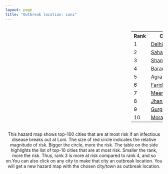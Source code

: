 ```yaml
---
layout: page
title: "Outbreak location: Loni"
---
```

<div style="width: 100%; overflow: auto;">
<div style="width: 75%; float: left;">
<div id="mapid">
<script src="https://buda-magenta.github.io/hazard_map/load_map.js"></script>

<script>
var marker_outbreak = L.marker([28.733400, 77.298600],{"autoPan": true}).addTo(map); marker_outbreak.bindTooltip("Loni").openTooltip();

var circle_1 = L.circle([28.651718, 77.221939], {"pane": "markerPane", "color": "red", "fill": true, "fillOpacity": 0.2, "fillRule": "evenodd", "lineCap": "round", "lineJoin": "round", "opacity": 1.0, "radius": 97636, "stroke": true, "weight": 3}).addTo(map);
circle_1.bindTooltip("Delhi<br>rank: 1<br>hazard index: 0.097637")
circle_1.bindPopup('<a href="https://buda-magenta.github.io/hazard_map/Delhi">Delhi</a>')

var circle_2 = L.circle([29.988077, 77.508130], {"pane": "markerPane", "color": "red", "fill": true, "fillOpacity": 0.2, "fillRule": "evenodd", "lineCap": "round", "lineJoin": "round", "opacity": 1.0, "radius": 55141, "stroke": true, "weight": 3}).addTo(map);
circle_2.bindTooltip("Saharanpur<br>rank: 2<br>hazard index: 0.055141")
circle_2.bindPopup('<a href="https://buda-magenta.github.io/hazard_map/Saharanpur">Saharanpur</a>')

var circle_3 = L.circle([29.500882, 77.348383], {"pane": "markerPane", "color": "red", "fill": true, "fillOpacity": 0.2, "fillRule": "evenodd", "lineCap": "round", "lineJoin": "round", "opacity": 1.0, "radius": 51428, "stroke": true, "weight": 3}).addTo(map);
circle_3.bindTooltip("Shamli<br>rank: 3<br>hazard index: 0.051429")
circle_3.bindPopup('<a href="https://buda-magenta.github.io/hazard_map/Shamli">Shamli</a>')

var circle_4 = L.circle([29.154148, 77.305954], {"pane": "markerPane", "color": "red", "fill": true, "fillOpacity": 0.2, "fillRule": "evenodd", "lineCap": "round", "lineJoin": "round", "opacity": 1.0, "radius": 49254, "stroke": true, "weight": 3}).addTo(map);
circle_4.bindTooltip("Baraut<br>rank: 4<br>hazard index: 0.049255")
circle_4.bindPopup('<a href="https://buda-magenta.github.io/hazard_map/Baraut">Baraut</a>')

var circle_5 = L.circle([27.175255, 78.009816], {"pane": "markerPane", "color": "red", "fill": true, "fillOpacity": 0.2, "fillRule": "evenodd", "lineCap": "round", "lineJoin": "round", "opacity": 1.0, "radius": 11069, "stroke": true, "weight": 3}).addTo(map);
circle_5.bindTooltip("Agra<br>rank: 5<br>hazard index: 0.011070")
circle_5.bindPopup('<a href="https://buda-magenta.github.io/hazard_map/Agra">Agra</a>')

var circle_6 = L.circle([28.402979, 77.310384], {"pane": "markerPane", "color": "red", "fill": true, "fillOpacity": 0.2, "fillRule": "evenodd", "lineCap": "round", "lineJoin": "round", "opacity": 1.0, "radius": 9875, "stroke": true, "weight": 3}).addTo(map);
circle_6.bindTooltip("Faridabad<br>rank: 6<br>hazard index: 0.009875")
circle_6.bindPopup('<a href="https://buda-magenta.github.io/hazard_map/Faridabad">Faridabad</a>')

var circle_7 = L.circle([29.000653, 77.768229], {"pane": "markerPane", "color": "red", "fill": true, "fillOpacity": 0.2, "fillRule": "evenodd", "lineCap": "round", "lineJoin": "round", "opacity": 1.0, "radius": 9203, "stroke": true, "weight": 3}).addTo(map);
circle_7.bindTooltip("Meerut<br>rank: 7<br>hazard index: 0.009203")
circle_7.bindPopup('<a href="https://buda-magenta.github.io/hazard_map/Meerut">Meerut</a>')

var circle_8 = L.circle([25.531031, 78.652689], {"pane": "markerPane", "color": "red", "fill": true, "fillOpacity": 0.2, "fillRule": "evenodd", "lineCap": "round", "lineJoin": "round", "opacity": 1.0, "radius": 7563, "stroke": true, "weight": 3}).addTo(map);
circle_8.bindTooltip("Jhansi<br>rank: 8<br>hazard index: 0.007563")
circle_8.bindPopup('<a href="https://buda-magenta.github.io/hazard_map/Jhansi">Jhansi</a>')

var circle_9 = L.circle([28.428262, 77.002700], {"pane": "markerPane", "color": "red", "fill": true, "fillOpacity": 0.2, "fillRule": "evenodd", "lineCap": "round", "lineJoin": "round", "opacity": 1.0, "radius": 6266, "stroke": true, "weight": 3}).addTo(map);
circle_9.bindTooltip("Gurgaon<br>rank: 9<br>hazard index: 0.006266")
circle_9.bindPopup('<a href="https://buda-magenta.github.io/hazard_map/Gurgaon">Gurgaon</a>')

var circle_10 = L.circle([28.863842, 78.805778], {"pane": "markerPane", "color": "red", "fill": true, "fillOpacity": 0.2, "fillRule": "evenodd", "lineCap": "round", "lineJoin": "round", "opacity": 1.0, "radius": 6255, "stroke": true, "weight": 3}).addTo(map);
circle_10.bindTooltip("Moradabad<br>rank: 10<br>hazard index: 0.006256")
circle_10.bindPopup('<a href="https://buda-magenta.github.io/hazard_map/Moradabad">Moradabad</a>')

var circle_11 = L.circle([27.876990, 78.137290], {"pane": "markerPane", "color": "red", "fill": true, "fillOpacity": 0.2, "fillRule": "evenodd", "lineCap": "round", "lineJoin": "round", "opacity": 1.0, "radius": 6134, "stroke": true, "weight": 3}).addTo(map);
circle_11.bindTooltip("Aligarh<br>rank: 11<br>hazard index: 0.006135")
circle_11.bindPopup('<a href="https://buda-magenta.github.io/hazard_map/Aligarh">Aligarh</a>')

var circle_12 = L.circle([28.570784, 77.327107], {"pane": "markerPane", "color": "red", "fill": true, "fillOpacity": 0.2, "fillRule": "evenodd", "lineCap": "round", "lineJoin": "round", "opacity": 1.0, "radius": 4516, "stroke": true, "weight": 3}).addTo(map);
circle_12.bindTooltip("Noida<br>rank: 12<br>hazard index: 0.004516")
circle_12.bindPopup('<a href="https://buda-magenta.github.io/hazard_map/Noida">Noida</a>')

var circle_13 = L.circle([30.325565, 78.043681], {"pane": "markerPane", "color": "red", "fill": true, "fillOpacity": 0.2, "fillRule": "evenodd", "lineCap": "round", "lineJoin": "round", "opacity": 1.0, "radius": 4066, "stroke": true, "weight": 3}).addTo(map);
circle_13.bindTooltip("Dehradun<br>rank: 13<br>hazard index: 0.004067")
circle_13.bindPopup('<a href="https://buda-magenta.github.io/hazard_map/Dehradun">Dehradun</a>')

var circle_14 = L.circle([29.938447, 78.145298], {"pane": "markerPane", "color": "red", "fill": true, "fillOpacity": 0.2, "fillRule": "evenodd", "lineCap": "round", "lineJoin": "round", "opacity": 1.0, "radius": 3816, "stroke": true, "weight": 3}).addTo(map);
circle_14.bindTooltip("Haridwar<br>rank: 14<br>hazard index: 0.003817")
circle_14.bindPopup('<a href="https://buda-magenta.github.io/hazard_map/Haridwar">Haridwar</a>')

var circle_15 = L.circle([28.901090, 76.580194], {"pane": "markerPane", "color": "red", "fill": true, "fillOpacity": 0.2, "fillRule": "evenodd", "lineCap": "round", "lineJoin": "round", "opacity": 1.0, "radius": 2953, "stroke": true, "weight": 3}).addTo(map);
circle_15.bindTooltip("Rohtak<br>rank: 15<br>hazard index: 0.002954")
circle_15.bindPopup('<a href="https://buda-magenta.github.io/hazard_map/Rohtak">Rohtak</a>')

var circle_16 = L.circle([30.209087, 76.339872], {"pane": "markerPane", "color": "red", "fill": true, "fillOpacity": 0.2, "fillRule": "evenodd", "lineCap": "round", "lineJoin": "round", "opacity": 1.0, "radius": 2793, "stroke": true, "weight": 3}).addTo(map);
circle_16.bindTooltip("Patiala<br>rank: 16<br>hazard index: 0.002793")
circle_16.bindPopup('<a href="https://buda-magenta.github.io/hazard_map/Patiala">Patiala</a>')

var circle_17 = L.circle([29.448006, 77.740685], {"pane": "markerPane", "color": "red", "fill": true, "fillOpacity": 0.2, "fillRule": "evenodd", "lineCap": "round", "lineJoin": "round", "opacity": 1.0, "radius": 2626, "stroke": true, "weight": 3}).addTo(map);
circle_17.bindTooltip("Muzaffarnagar<br>rank: 17<br>hazard index: 0.002626")
circle_17.bindPopup('<a href="https://buda-magenta.github.io/hazard_map/Muzaffarnagar">Muzaffarnagar</a>')

var circle_18 = L.circle([28.794068, 79.185930], {"pane": "markerPane", "color": "red", "fill": true, "fillOpacity": 0.2, "fillRule": "evenodd", "lineCap": "round", "lineJoin": "round", "opacity": 1.0, "radius": 2592, "stroke": true, "weight": 3}).addTo(map);
circle_18.bindTooltip("Rampur<br>rank: 18<br>hazard index: 0.002593")
circle_18.bindPopup('<a href="https://buda-magenta.github.io/hazard_map/Rampur">Rampur</a>')

var circle_19 = L.circle([27.633333, 77.583333], {"pane": "markerPane", "color": "red", "fill": true, "fillOpacity": 0.2, "fillRule": "evenodd", "lineCap": "round", "lineJoin": "round", "opacity": 1.0, "radius": 2247, "stroke": true, "weight": 3}).addTo(map);
circle_19.bindTooltip("Mathura<br>rank: 19<br>hazard index: 0.002247")
circle_19.bindPopup('<a href="https://buda-magenta.github.io/hazard_map/Mathura">Mathura</a>')

var circle_20 = L.circle([29.391275, 76.977168], {"pane": "markerPane", "color": "red", "fill": true, "fillOpacity": 0.2, "fillRule": "evenodd", "lineCap": "round", "lineJoin": "round", "opacity": 1.0, "radius": 2076, "stroke": true, "weight": 3}).addTo(map);
circle_20.bindTooltip("Panipat<br>rank: 20<br>hazard index: 0.002076")
circle_20.bindPopup('<a href="https://buda-magenta.github.io/hazard_map/Panipat">Panipat</a>')

var circle_21 = L.circle([27.639077, 76.614452], {"pane": "markerPane", "color": "red", "fill": true, "fillOpacity": 0.2, "fillRule": "evenodd", "lineCap": "round", "lineJoin": "round", "opacity": 1.0, "radius": 2054, "stroke": true, "weight": 3}).addTo(map);
circle_21.bindTooltip("Alwar<br>rank: 21<br>hazard index: 0.002055")
circle_21.bindPopup('<a href="https://buda-magenta.github.io/hazard_map/Alwar">Alwar</a>')

var circle_22 = L.circle([29.869350, 77.890212], {"pane": "markerPane", "color": "red", "fill": true, "fillOpacity": 0.2, "fillRule": "evenodd", "lineCap": "round", "lineJoin": "round", "opacity": 1.0, "radius": 1994, "stroke": true, "weight": 3}).addTo(map);
circle_22.bindTooltip("Roorkee<br>rank: 22<br>hazard index: 0.001994")
circle_22.bindPopup('<a href="https://buda-magenta.github.io/hazard_map/Roorkee">Roorkee</a>')

var circle_23 = L.circle([29.003314, 77.016732], {"pane": "markerPane", "color": "red", "fill": true, "fillOpacity": 0.2, "fillRule": "evenodd", "lineCap": "round", "lineJoin": "round", "opacity": 1.0, "radius": 1955, "stroke": true, "weight": 3}).addTo(map);
circle_23.bindTooltip("Sonipat<br>rank: 23<br>hazard index: 0.001955")
circle_23.bindPopup('<a href="https://buda-magenta.github.io/hazard_map/Sonipat">Sonipat</a>')

var circle_24 = L.circle([26.460914, 80.321759], {"pane": "markerPane", "color": "red", "fill": true, "fillOpacity": 0.2, "fillRule": "evenodd", "lineCap": "round", "lineJoin": "round", "opacity": 1.0, "radius": 1860, "stroke": true, "weight": 3}).addTo(map);
circle_24.bindTooltip("Kanpur<br>rank: 24<br>hazard index: 0.001860")
circle_24.bindPopup('<a href="https://buda-magenta.github.io/hazard_map/Kanpur">Kanpur</a>')

var circle_25 = L.circle([29.680327, 76.989625], {"pane": "markerPane", "color": "red", "fill": true, "fillOpacity": 0.2, "fillRule": "evenodd", "lineCap": "round", "lineJoin": "round", "opacity": 1.0, "radius": 1832, "stroke": true, "weight": 3}).addTo(map);
circle_25.bindTooltip("Karnal<br>rank: 25<br>hazard index: 0.001832")
circle_25.bindPopup('<a href="https://buda-magenta.github.io/hazard_map/Karnal">Karnal</a>')

var circle_26 = L.circle([29.168807, 75.746110], {"pane": "markerPane", "color": "red", "fill": true, "fillOpacity": 0.2, "fillRule": "evenodd", "lineCap": "round", "lineJoin": "round", "opacity": 1.0, "radius": 1726, "stroke": true, "weight": 3}).addTo(map);
circle_26.bindTooltip("Hisar<br>rank: 26<br>hazard index: 0.001727")
circle_26.bindPopup('<a href="https://buda-magenta.github.io/hazard_map/Hisar">Hisar</a>')

var circle_27 = L.circle([27.265212, 77.369126], {"pane": "markerPane", "color": "red", "fill": true, "fillOpacity": 0.2, "fillRule": "evenodd", "lineCap": "round", "lineJoin": "round", "opacity": 1.0, "radius": 1723, "stroke": true, "weight": 3}).addTo(map);
circle_27.bindTooltip("Bharatpur<br>rank: 27<br>hazard index: 0.001724")
circle_27.bindPopup('<a href="https://buda-magenta.github.io/hazard_map/Bharatpur">Bharatpur</a>')

var circle_28 = L.circle([28.740613, 77.835426], {"pane": "markerPane", "color": "red", "fill": true, "fillOpacity": 0.2, "fillRule": "evenodd", "lineCap": "round", "lineJoin": "round", "opacity": 1.0, "radius": 1702, "stroke": true, "weight": 3}).addTo(map);
circle_28.bindTooltip("Hapur<br>rank: 28<br>hazard index: 0.001703")
circle_28.bindPopup('<a href="https://buda-magenta.github.io/hazard_map/Hapur">Hapur</a>')

var circle_29 = L.circle([19.075990, 72.877393], {"pane": "markerPane", "color": "red", "fill": true, "fillOpacity": 0.2, "fillRule": "evenodd", "lineCap": "round", "lineJoin": "round", "opacity": 1.0, "radius": 1676, "stroke": true, "weight": 3}).addTo(map);
circle_29.bindTooltip("Mumbai<br>rank: 29<br>hazard index: 0.001676")
circle_29.bindPopup('<a href="https://buda-magenta.github.io/hazard_map/Mumbai">Mumbai</a>')

var circle_30 = L.circle([30.129326, 77.245483], {"pane": "markerPane", "color": "red", "fill": true, "fillOpacity": 0.2, "fillRule": "evenodd", "lineCap": "round", "lineJoin": "round", "opacity": 1.0, "radius": 1607, "stroke": true, "weight": 3}).addTo(map);
circle_30.bindTooltip("Jagadhri<br>rank: 30<br>hazard index: 0.001608")
circle_30.bindPopup('<a href="https://buda-magenta.github.io/hazard_map/Jagadhri">Jagadhri</a>')

var circle_31 = L.circle([28.388861, 77.974798], {"pane": "markerPane", "color": "red", "fill": true, "fillOpacity": 0.2, "fillRule": "evenodd", "lineCap": "round", "lineJoin": "round", "opacity": 1.0, "radius": 1452, "stroke": true, "weight": 3}).addTo(map);
circle_31.bindTooltip("Bulandshahr<br>rank: 31<br>hazard index: 0.001452")
circle_31.bindPopup('<a href="https://buda-magenta.github.io/hazard_map/Bulandshahr">Bulandshahr</a>')

var circle_32 = L.circle([28.793170, 76.139128], {"pane": "markerPane", "color": "red", "fill": true, "fillOpacity": 0.2, "fillRule": "evenodd", "lineCap": "round", "lineJoin": "round", "opacity": 1.0, "radius": 1439, "stroke": true, "weight": 3}).addTo(map);
circle_32.bindTooltip("Bhiwani<br>rank: 32<br>hazard index: 0.001440")
circle_32.bindPopup('<a href="https://buda-magenta.github.io/hazard_map/Bhiwani">Bhiwani</a>')

var circle_33 = L.circle([25.438130, 81.833800], {"pane": "markerPane", "color": "red", "fill": true, "fillOpacity": 0.2, "fillRule": "evenodd", "lineCap": "round", "lineJoin": "round", "opacity": 1.0, "radius": 1416, "stroke": true, "weight": 3}).addTo(map);
circle_33.bindTooltip("Allahabad<br>rank: 33<br>hazard index: 0.001417")
circle_33.bindPopup('<a href="https://buda-magenta.github.io/hazard_map/Allahabad">Allahabad</a>')

var circle_34 = L.circle([28.618753, 78.550874], {"pane": "markerPane", "color": "red", "fill": true, "fillOpacity": 0.2, "fillRule": "evenodd", "lineCap": "round", "lineJoin": "round", "opacity": 1.0, "radius": 1409, "stroke": true, "weight": 3}).addTo(map);
circle_34.bindTooltip("Sambhal<br>rank: 34<br>hazard index: 0.001409")
circle_34.bindPopup('<a href="https://buda-magenta.github.io/hazard_map/Sambhal">Sambhal</a>')

var circle_35 = L.circle([28.660965, 76.834676], {"pane": "markerPane", "color": "red", "fill": true, "fillOpacity": 0.2, "fillRule": "evenodd", "lineCap": "round", "lineJoin": "round", "opacity": 1.0, "radius": 1303, "stroke": true, "weight": 3}).addTo(map);
circle_35.bindTooltip("Bahadurgarh<br>rank: 35<br>hazard index: 0.001303")
circle_35.bindPopup('<a href="https://buda-magenta.github.io/hazard_map/Bahadurgarh">Bahadurgarh</a>')

var circle_36 = L.circle([26.838100, 80.934600], {"pane": "markerPane", "color": "red", "fill": true, "fillOpacity": 0.2, "fillRule": "evenodd", "lineCap": "round", "lineJoin": "round", "opacity": 1.0, "radius": 1277, "stroke": true, "weight": 3}).addTo(map);
circle_36.bindTooltip("Lucknow<br>rank: 36<br>hazard index: 0.001278")
circle_36.bindPopup('<a href="https://buda-magenta.github.io/hazard_map/Lucknow">Lucknow</a>')

var circle_37 = L.circle([28.923397, 78.488317], {"pane": "markerPane", "color": "red", "fill": true, "fillOpacity": 0.2, "fillRule": "evenodd", "lineCap": "round", "lineJoin": "round", "opacity": 1.0, "radius": 1256, "stroke": true, "weight": 3}).addTo(map);
circle_37.bindTooltip("Amroha<br>rank: 37<br>hazard index: 0.001257")
circle_37.bindPopup('<a href="https://buda-magenta.github.io/hazard_map/Amroha">Amroha</a>')

var circle_38 = L.circle([28.753900, 77.399900], {"pane": "markerPane", "color": "red", "fill": true, "fillOpacity": 0.2, "fillRule": "evenodd", "lineCap": "round", "lineJoin": "round", "opacity": 1.0, "radius": 1242, "stroke": true, "weight": 3}).addTo(map);
circle_38.bindTooltip("Khora<br>rank: 38<br>hazard index: 0.001243")
circle_38.bindPopup('<a href="https://buda-magenta.github.io/hazard_map/Khora">Khora</a>')

var circle_39 = L.circle([30.909016, 75.851601], {"pane": "markerPane", "color": "red", "fill": true, "fillOpacity": 0.2, "fillRule": "evenodd", "lineCap": "round", "lineJoin": "round", "opacity": 1.0, "radius": 1153, "stroke": true, "weight": 3}).addTo(map);
circle_39.bindTooltip("Ludhiana<br>rank: 39<br>hazard index: 0.001154")
circle_39.bindPopup('<a href="https://buda-magenta.github.io/hazard_map/Ludhiana">Ludhiana</a>')

var circle_40 = L.circle([28.068312, 79.046073], {"pane": "markerPane", "color": "red", "fill": true, "fillOpacity": 0.2, "fillRule": "evenodd", "lineCap": "round", "lineJoin": "round", "opacity": 1.0, "radius": 1129, "stroke": true, "weight": 3}).addTo(map);
circle_40.bindTooltip("Budaun<br>rank: 40<br>hazard index: 0.001130")
circle_40.bindPopup('<a href="https://buda-magenta.github.io/hazard_map/Budaun">Budaun</a>')

var circle_41 = L.circle([29.301826, 76.338471], {"pane": "markerPane", "color": "red", "fill": true, "fillOpacity": 0.2, "fillRule": "evenodd", "lineCap": "round", "lineJoin": "round", "opacity": 1.0, "radius": 1102, "stroke": true, "weight": 3}).addTo(map);
circle_41.bindTooltip("Jind<br>rank: 41<br>hazard index: 0.001103")
circle_41.bindPopup('<a href="https://buda-magenta.github.io/hazard_map/Jind">Jind</a>')

var circle_42 = L.circle([29.993040, 76.829223], {"pane": "markerPane", "color": "red", "fill": true, "fillOpacity": 0.2, "fillRule": "evenodd", "lineCap": "round", "lineJoin": "round", "opacity": 1.0, "radius": 1087, "stroke": true, "weight": 3}).addTo(map);
circle_42.bindTooltip("Thanesar<br>rank: 42<br>hazard index: 0.001088")
circle_42.bindPopup('<a href="https://buda-magenta.github.io/hazard_map/Thanesar">Thanesar</a>')

var circle_43 = L.circle([28.079690, 75.541768], {"pane": "markerPane", "color": "red", "fill": true, "fillOpacity": 0.2, "fillRule": "evenodd", "lineCap": "round", "lineJoin": "round", "opacity": 1.0, "radius": 1040, "stroke": true, "weight": 3}).addTo(map);
circle_43.bindTooltip("Jhunjhunun<br>rank: 43<br>hazard index: 0.001041")
circle_43.bindPopup('<a href="https://buda-magenta.github.io/hazard_map/Jhunjhunun">Jhunjhunun</a>')

var circle_44 = L.circle([29.822821, 76.378310], {"pane": "markerPane", "color": "red", "fill": true, "fillOpacity": 0.2, "fillRule": "evenodd", "lineCap": "round", "lineJoin": "round", "opacity": 1.0, "radius": 1022, "stroke": true, "weight": 3}).addTo(map);
circle_44.bindTooltip("Kaithal<br>rank: 44<br>hazard index: 0.001023")
circle_44.bindPopup('<a href="https://buda-magenta.github.io/hazard_map/Kaithal">Kaithal</a>')

var circle_45 = L.circle([30.211200, 77.286390], {"pane": "markerPane", "color": "red", "fill": true, "fillOpacity": 0.2, "fillRule": "evenodd", "lineCap": "round", "lineJoin": "round", "opacity": 1.0, "radius": 1009, "stroke": true, "weight": 3}).addTo(map);
circle_45.bindTooltip("Yamunanagar<br>rank: 45<br>hazard index: 0.001009")
circle_45.bindPopup('<a href="https://buda-magenta.github.io/hazard_map/Yamunanagar">Yamunanagar</a>')

var circle_46 = L.circle([28.195647, 76.616518], {"pane": "markerPane", "color": "red", "fill": true, "fillOpacity": 0.2, "fillRule": "evenodd", "lineCap": "round", "lineJoin": "round", "opacity": 1.0, "radius": 999, "stroke": true, "weight": 3}).addTo(map);
circle_46.bindTooltip("Rewari<br>rank: 46<br>hazard index: 0.000999")
circle_46.bindPopup('<a href="https://buda-magenta.github.io/hazard_map/Rewari">Rewari</a>')

var circle_47 = L.circle([29.211757, 78.961731], {"pane": "markerPane", "color": "red", "fill": true, "fillOpacity": 0.2, "fillRule": "evenodd", "lineCap": "round", "lineJoin": "round", "opacity": 1.0, "radius": 978, "stroke": true, "weight": 3}).addTo(map);
circle_47.bindTooltip("Kashipur<br>rank: 47<br>hazard index: 0.000979")
circle_47.bindPopup('<a href="https://buda-magenta.github.io/hazard_map/Kashipur">Kashipur</a>')

var circle_48 = L.circle([27.573243, 78.111739], {"pane": "markerPane", "color": "red", "fill": true, "fillOpacity": 0.2, "fillRule": "evenodd", "lineCap": "round", "lineJoin": "round", "opacity": 1.0, "radius": 951, "stroke": true, "weight": 3}).addTo(map);
circle_48.bindTooltip("Hathras<br>rank: 48<br>hazard index: 0.000951")
circle_48.bindPopup('<a href="https://buda-magenta.github.io/hazard_map/Hathras">Hathras</a>')

var circle_49 = L.circle([28.651718, 77.221939], {"pane": "markerPane", "color": "red", "fill": true, "fillOpacity": 0.2, "fillRule": "evenodd", "lineCap": "round", "lineJoin": "round", "opacity": 1.0, "radius": 945, "stroke": true, "weight": 3}).addTo(map);
circle_49.bindTooltip("Dehri<br>rank: 49<br>hazard index: 0.000946")
circle_49.bindPopup('<a href="https://buda-magenta.github.io/hazard_map/Dehri">Dehri</a>')

var circle_50 = L.circle([28.176959, 77.373112], {"pane": "markerPane", "color": "red", "fill": true, "fillOpacity": 0.2, "fillRule": "evenodd", "lineCap": "round", "lineJoin": "round", "opacity": 1.0, "radius": 927, "stroke": true, "weight": 3}).addTo(map);
circle_50.bindTooltip("Palwal<br>rank: 50<br>hazard index: 0.000928")
circle_50.bindPopup('<a href="https://buda-magenta.github.io/hazard_map/Palwal">Palwal</a>')

var circle_51 = L.circle([12.979120, 77.591300], {"pane": "markerPane", "color": "red", "fill": true, "fillOpacity": 0.2, "fillRule": "evenodd", "lineCap": "round", "lineJoin": "round", "opacity": 1.0, "radius": 882, "stroke": true, "weight": 3}).addTo(map);
circle_51.bindTooltip("Bangalore<br>rank: 51<br>hazard index: 0.000882")
circle_51.bindPopup('<a href="https://buda-magenta.github.io/hazard_map/Bangalore">Bangalore</a>')

var circle_52 = L.circle([28.826162, 77.541656], {"pane": "markerPane", "color": "red", "fill": true, "fillOpacity": 0.2, "fillRule": "evenodd", "lineCap": "round", "lineJoin": "round", "opacity": 1.0, "radius": 866, "stroke": true, "weight": 3}).addTo(map);
circle_52.bindTooltip("Modinagar<br>rank: 52<br>hazard index: 0.000866")
circle_52.bindPopup('<a href="https://buda-magenta.github.io/hazard_map/Modinagar">Modinagar</a>')

var circle_53 = L.circle([30.384367, 76.770421], {"pane": "markerPane", "color": "red", "fill": true, "fillOpacity": 0.2, "fillRule": "evenodd", "lineCap": "round", "lineJoin": "round", "opacity": 1.0, "radius": 851, "stroke": true, "weight": 3}).addTo(map);
circle_53.bindTooltip("Ambala<br>rank: 53<br>hazard index: 0.000851")
circle_53.bindPopup('<a href="https://buda-magenta.github.io/hazard_map/Ambala">Ambala</a>')

var circle_54 = L.circle([28.488378, 78.735249], {"pane": "markerPane", "color": "red", "fill": true, "fillOpacity": 0.2, "fillRule": "evenodd", "lineCap": "round", "lineJoin": "round", "opacity": 1.0, "radius": 823, "stroke": true, "weight": 3}).addTo(map);
circle_54.bindTooltip("Chandausi<br>rank: 54<br>hazard index: 0.000824")
circle_54.bindPopup('<a href="https://buda-magenta.github.io/hazard_map/Chandausi">Chandausi</a>')

var circle_55 = L.circle([28.205907, 77.875714], {"pane": "markerPane", "color": "red", "fill": true, "fillOpacity": 0.2, "fillRule": "evenodd", "lineCap": "round", "lineJoin": "round", "opacity": 1.0, "radius": 764, "stroke": true, "weight": 3}).addTo(map);
circle_55.bindTooltip("Khurja<br>rank: 55<br>hazard index: 0.000764")
circle_55.bindPopup('<a href="https://buda-magenta.github.io/hazard_map/Khurja">Khurja</a>')

var circle_56 = L.circle([30.733442, 76.779714], {"pane": "markerPane", "color": "red", "fill": true, "fillOpacity": 0.2, "fillRule": "evenodd", "lineCap": "round", "lineJoin": "round", "opacity": 1.0, "radius": 756, "stroke": true, "weight": 3}).addTo(map);
circle_56.bindTooltip("Chandigarh<br>rank: 56<br>hazard index: 0.000756")
circle_56.bindPopup('<a href="https://buda-magenta.github.io/hazard_map/Chandigarh">Chandigarh</a>')

var circle_57 = L.circle([22.541418, 88.357691], {"pane": "markerPane", "color": "red", "fill": true, "fillOpacity": 0.2, "fillRule": "evenodd", "lineCap": "round", "lineJoin": "round", "opacity": 1.0, "radius": 744, "stroke": true, "weight": 3}).addTo(map);
circle_57.bindTooltip("Kolkata<br>rank: 57<br>hazard index: 0.000744")
circle_57.bindPopup('<a href="https://buda-magenta.github.io/hazard_map/Kolkata">Kolkata</a>')

var circle_58 = L.circle([27.883846, 78.634890], {"pane": "markerPane", "color": "red", "fill": true, "fillOpacity": 0.2, "fillRule": "evenodd", "lineCap": "round", "lineJoin": "round", "opacity": 1.0, "radius": 722, "stroke": true, "weight": 3}).addTo(map);
circle_58.bindTooltip("Kasganj<br>rank: 58<br>hazard index: 0.000722")
circle_58.bindPopup('<a href="https://buda-magenta.github.io/hazard_map/Kasganj">Kasganj</a>')

var circle_59 = L.circle([25.609324, 85.123525], {"pane": "markerPane", "color": "red", "fill": true, "fillOpacity": 0.2, "fillRule": "evenodd", "lineCap": "round", "lineJoin": "round", "opacity": 1.0, "radius": 633, "stroke": true, "weight": 3}).addTo(map);
circle_59.bindTooltip("Patna<br>rank: 59<br>hazard index: 0.000634")
circle_59.bindPopup('<a href="https://buda-magenta.github.io/hazard_map/Patna">Patna</a>')

var circle_60 = L.circle([23.021624, 72.579707], {"pane": "markerPane", "color": "red", "fill": true, "fillOpacity": 0.2, "fillRule": "evenodd", "lineCap": "round", "lineJoin": "round", "opacity": 1.0, "radius": 633, "stroke": true, "weight": 3}).addTo(map);
circle_60.bindTooltip("Ahmedabad<br>rank: 60<br>hazard index: 0.000633")
circle_60.bindPopup('<a href="https://buda-magenta.github.io/hazard_map/Ahmedabad">Ahmedabad</a>')

var circle_61 = L.circle([17.388786, 78.461065], {"pane": "markerPane", "color": "red", "fill": true, "fillOpacity": 0.2, "fillRule": "evenodd", "lineCap": "round", "lineJoin": "round", "opacity": 1.0, "radius": 617, "stroke": true, "weight": 3}).addTo(map);
circle_61.bindTooltip("Hyderabad<br>rank: 61<br>hazard index: 0.000617")
circle_61.bindPopup('<a href="https://buda-magenta.github.io/hazard_map/Hyderabad">Hyderabad</a>')

var circle_62 = L.circle([26.915458, 75.818982], {"pane": "markerPane", "color": "red", "fill": true, "fillOpacity": 0.2, "fillRule": "evenodd", "lineCap": "round", "lineJoin": "round", "opacity": 1.0, "radius": 599, "stroke": true, "weight": 3}).addTo(map);
circle_62.bindTooltip("Jaipur<br>rank: 62<br>hazard index: 0.000599")
circle_62.bindPopup('<a href="https://buda-magenta.github.io/hazard_map/Jaipur">Jaipur</a>')

var circle_63 = L.circle([13.083694, 80.270186], {"pane": "markerPane", "color": "red", "fill": true, "fillOpacity": 0.2, "fillRule": "evenodd", "lineCap": "round", "lineJoin": "round", "opacity": 1.0, "radius": 537, "stroke": true, "weight": 3}).addTo(map);
circle_63.bindTooltip("Chennai<br>rank: 63<br>hazard index: 0.000538")
circle_63.bindPopup('<a href="https://buda-magenta.github.io/hazard_map/Chennai">Chennai</a>')

var circle_64 = L.circle([18.521428, 73.854454], {"pane": "markerPane", "color": "red", "fill": true, "fillOpacity": 0.2, "fillRule": "evenodd", "lineCap": "round", "lineJoin": "round", "opacity": 1.0, "radius": 524, "stroke": true, "weight": 3}).addTo(map);
circle_64.bindTooltip("Pune<br>rank: 64<br>hazard index: 0.000525")
circle_64.bindPopup('<a href="https://buda-magenta.github.io/hazard_map/Pune">Pune</a>')

var circle_65 = L.circle([31.634308, 74.873679], {"pane": "markerPane", "color": "red", "fill": true, "fillOpacity": 0.2, "fillRule": "evenodd", "lineCap": "round", "lineJoin": "round", "opacity": 1.0, "radius": 445, "stroke": true, "weight": 3}).addTo(map);
circle_65.bindTooltip("Amritsar<br>rank: 65<br>hazard index: 0.000446")
circle_65.bindPopup('<a href="https://buda-magenta.github.io/hazard_map/Amritsar">Amritsar</a>')

var circle_66 = L.circle([25.603508, 83.507454], {"pane": "markerPane", "color": "red", "fill": true, "fillOpacity": 0.2, "fillRule": "evenodd", "lineCap": "round", "lineJoin": "round", "opacity": 1.0, "radius": 438, "stroke": true, "weight": 3}).addTo(map);
circle_66.bindTooltip("Ghazipur<br>rank: 66<br>hazard index: 0.000438")
circle_66.bindPopup('<a href="https://buda-magenta.github.io/hazard_map/Ghazipur">Ghazipur</a>')

var circle_67 = L.circle([31.292011, 75.568058], {"pane": "markerPane", "color": "red", "fill": true, "fillOpacity": 0.2, "fillRule": "evenodd", "lineCap": "round", "lineJoin": "round", "opacity": 1.0, "radius": 430, "stroke": true, "weight": 3}).addTo(map);
circle_67.bindTooltip("Jalandhar<br>rank: 67<br>hazard index: 0.000431")
circle_67.bindPopup('<a href="https://buda-magenta.github.io/hazard_map/Jalandhar">Jalandhar</a>')

var circle_68 = L.circle([28.457876, 79.405571], {"pane": "markerPane", "color": "red", "fill": true, "fillOpacity": 0.2, "fillRule": "evenodd", "lineCap": "round", "lineJoin": "round", "opacity": 1.0, "radius": 396, "stroke": true, "weight": 3}).addTo(map);
circle_68.bindTooltip("Bareilly<br>rank: 68<br>hazard index: 0.000396")
circle_68.bindPopup('<a href="https://buda-magenta.github.io/hazard_map/Bareilly">Bareilly</a>')

var circle_69 = L.circle([26.203725, 78.157363], {"pane": "markerPane", "color": "red", "fill": true, "fillOpacity": 0.2, "fillRule": "evenodd", "lineCap": "round", "lineJoin": "round", "opacity": 1.0, "radius": 360, "stroke": true, "weight": 3}).addTo(map);
circle_69.bindTooltip("Gwalior<br>rank: 69<br>hazard index: 0.000360")
circle_69.bindPopup('<a href="https://buda-magenta.github.io/hazard_map/Gwalior">Gwalior</a>')

var circle_70 = L.circle([25.335649, 83.007629], {"pane": "markerPane", "color": "red", "fill": true, "fillOpacity": 0.2, "fillRule": "evenodd", "lineCap": "round", "lineJoin": "round", "opacity": 1.0, "radius": 326, "stroke": true, "weight": 3}).addTo(map);
circle_70.bindTooltip("Varanasi<br>rank: 70<br>hazard index: 0.000327")
circle_70.bindPopup('<a href="https://buda-magenta.github.io/hazard_map/Varanasi">Varanasi</a>')

var circle_71 = L.circle([15.398403, 73.812918], {"pane": "markerPane", "color": "red", "fill": true, "fillOpacity": 0.2, "fillRule": "evenodd", "lineCap": "round", "lineJoin": "round", "opacity": 1.0, "radius": 313, "stroke": true, "weight": 3}).addTo(map);
circle_71.bindTooltip("Vasco Da Gama<br>rank: 71<br>hazard index: 0.000313")
circle_71.bindPopup('<a href="https://buda-magenta.github.io/hazard_map/Vasco_Da_Gama">Vasco Da Gama</a>')

var circle_72 = L.circle([26.180598, 91.753943], {"pane": "markerPane", "color": "red", "fill": true, "fillOpacity": 0.2, "fillRule": "evenodd", "lineCap": "round", "lineJoin": "round", "opacity": 1.0, "radius": 307, "stroke": true, "weight": 3}).addTo(map);
circle_72.bindTooltip("Guwahati<br>rank: 72<br>hazard index: 0.000308")
circle_72.bindPopup('<a href="https://buda-magenta.github.io/hazard_map/Guwahati">Guwahati</a>')

var circle_73 = L.circle([34.074744, 74.820444], {"pane": "markerPane", "color": "red", "fill": true, "fillOpacity": 0.2, "fillRule": "evenodd", "lineCap": "round", "lineJoin": "round", "opacity": 1.0, "radius": 274, "stroke": true, "weight": 3}).addTo(map);
circle_73.bindTooltip("Srinagar<br>rank: 73<br>hazard index: 0.000274")
circle_73.bindPopup('<a href="https://buda-magenta.github.io/hazard_map/Srinagar">Srinagar</a>')

var circle_74 = L.circle([23.258486, 77.401989], {"pane": "markerPane", "color": "red", "fill": true, "fillOpacity": 0.2, "fillRule": "evenodd", "lineCap": "round", "lineJoin": "round", "opacity": 1.0, "radius": 272, "stroke": true, "weight": 3}).addTo(map);
circle_74.bindTooltip("Bhopal<br>rank: 74<br>hazard index: 0.000272")
circle_74.bindPopup('<a href="https://buda-magenta.github.io/hazard_map/Bhopal">Bhopal</a>')

var circle_75 = L.circle([21.149813, 79.082056], {"pane": "markerPane", "color": "red", "fill": true, "fillOpacity": 0.2, "fillRule": "evenodd", "lineCap": "round", "lineJoin": "round", "opacity": 1.0, "radius": 255, "stroke": true, "weight": 3}).addTo(map);
circle_75.bindTooltip("Nagpur<br>rank: 75<br>hazard index: 0.000255")
circle_75.bindPopup('<a href="https://buda-magenta.github.io/hazard_map/Nagpur">Nagpur</a>')

var circle_76 = L.circle([27.177366, 78.389912], {"pane": "markerPane", "color": "red", "fill": true, "fillOpacity": 0.2, "fillRule": "evenodd", "lineCap": "round", "lineJoin": "round", "opacity": 1.0, "radius": 253, "stroke": true, "weight": 3}).addTo(map);
circle_76.bindTooltip("Firozabad<br>rank: 76<br>hazard index: 0.000253")
circle_76.bindPopup('<a href="https://buda-magenta.github.io/hazard_map/Firozabad">Firozabad</a>')

var circle_77 = L.circle([20.266777, 85.843559], {"pane": "markerPane", "color": "red", "fill": true, "fillOpacity": 0.2, "fillRule": "evenodd", "lineCap": "round", "lineJoin": "round", "opacity": 1.0, "radius": 248, "stroke": true, "weight": 3}).addTo(map);
circle_77.bindTooltip("Bhubaneswar<br>rank: 77<br>hazard index: 0.000249")
circle_77.bindPopup('<a href="https://buda-magenta.github.io/hazard_map/Bhubaneswar">Bhubaneswar</a>')

var circle_78 = L.circle([32.718561, 74.858092], {"pane": "markerPane", "color": "red", "fill": true, "fillOpacity": 0.2, "fillRule": "evenodd", "lineCap": "round", "lineJoin": "round", "opacity": 1.0, "radius": 242, "stroke": true, "weight": 3}).addTo(map);
circle_78.bindTooltip("Jammu<br>rank: 78<br>hazard index: 0.000242")
circle_78.bindPopup('<a href="https://buda-magenta.github.io/hazard_map/Jammu">Jammu</a>')

var circle_79 = L.circle([23.370035, 85.325013], {"pane": "markerPane", "color": "red", "fill": true, "fillOpacity": 0.2, "fillRule": "evenodd", "lineCap": "round", "lineJoin": "round", "opacity": 1.0, "radius": 226, "stroke": true, "weight": 3}).addTo(map);
circle_79.bindTooltip("Ranchi<br>rank: 79<br>hazard index: 0.000226")
circle_79.bindPopup('<a href="https://buda-magenta.github.io/hazard_map/Ranchi">Ranchi</a>')

var circle_80 = L.circle([30.179115, 75.047102], {"pane": "markerPane", "color": "red", "fill": true, "fillOpacity": 0.2, "fillRule": "evenodd", "lineCap": "round", "lineJoin": "round", "opacity": 1.0, "radius": 200, "stroke": true, "weight": 3}).addTo(map);
circle_80.bindTooltip("Bathinda<br>rank: 80<br>hazard index: 0.000200")
circle_80.bindPopup('<a href="https://buda-magenta.github.io/hazard_map/Bathinda">Bathinda</a>')

var circle_81 = L.circle([26.698885, 88.320030], {"pane": "markerPane", "color": "red", "fill": true, "fillOpacity": 0.2, "fillRule": "evenodd", "lineCap": "round", "lineJoin": "round", "opacity": 1.0, "radius": 199, "stroke": true, "weight": 3}).addTo(map);
circle_81.bindTooltip("Bagdogra<br>rank: 81<br>hazard index: 0.000199")
circle_81.bindPopup('<a href="https://buda-magenta.github.io/hazard_map/Bagdogra">Bagdogra</a>')

var circle_82 = L.circle([22.720362, 75.868200], {"pane": "markerPane", "color": "red", "fill": true, "fillOpacity": 0.2, "fillRule": "evenodd", "lineCap": "round", "lineJoin": "round", "opacity": 1.0, "radius": 188, "stroke": true, "weight": 3}).addTo(map);
circle_82.bindTooltip("Indore<br>rank: 82<br>hazard index: 0.000189")
circle_82.bindPopup('<a href="https://buda-magenta.github.io/hazard_map/Indore">Indore</a>')

var circle_83 = L.circle([21.170200, 72.831100], {"pane": "markerPane", "color": "red", "fill": true, "fillOpacity": 0.2, "fillRule": "evenodd", "lineCap": "round", "lineJoin": "round", "opacity": 1.0, "radius": 188, "stroke": true, "weight": 3}).addTo(map);
circle_83.bindTooltip("Surat<br>rank: 83<br>hazard index: 0.000189")
circle_83.bindPopup('<a href="https://buda-magenta.github.io/hazard_map/Surat">Surat</a>')

var circle_84 = L.circle([27.504639, 80.829466], {"pane": "markerPane", "color": "red", "fill": true, "fillOpacity": 0.2, "fillRule": "evenodd", "lineCap": "round", "lineJoin": "round", "opacity": 1.0, "radius": 184, "stroke": true, "weight": 3}).addTo(map);
circle_84.bindTooltip("Sitapur<br>rank: 84<br>hazard index: 0.000185")
circle_84.bindPopup('<a href="https://buda-magenta.github.io/hazard_map/Sitapur">Sitapur</a>')

var circle_85 = L.circle([9.931308, 76.267414], {"pane": "markerPane", "color": "red", "fill": true, "fillOpacity": 0.2, "fillRule": "evenodd", "lineCap": "round", "lineJoin": "round", "opacity": 1.0, "radius": 163, "stroke": true, "weight": 3}).addTo(map);
circle_85.bindTooltip("Kochi<br>rank: 85<br>hazard index: 0.000163")
circle_85.bindPopup('<a href="https://buda-magenta.github.io/hazard_map/Kochi">Kochi</a>')

var circle_86 = L.circle([24.796436, 85.007956], {"pane": "markerPane", "color": "red", "fill": true, "fillOpacity": 0.2, "fillRule": "evenodd", "lineCap": "round", "lineJoin": "round", "opacity": 1.0, "radius": 160, "stroke": true, "weight": 3}).addTo(map);
circle_86.bindTooltip("Gaya<br>rank: 86<br>hazard index: 0.000160")
circle_86.bindPopup('<a href="https://buda-magenta.github.io/hazard_map/Gaya">Gaya</a>')

var circle_87 = L.circle([25.196826, 76.000893], {"pane": "markerPane", "color": "red", "fill": true, "fillOpacity": 0.2, "fillRule": "evenodd", "lineCap": "round", "lineJoin": "round", "opacity": 1.0, "radius": 150, "stroke": true, "weight": 3}).addTo(map);
circle_87.bindTooltip("Kota<br>rank: 87<br>hazard index: 0.000150")
circle_87.bindPopup('<a href="https://buda-magenta.github.io/hazard_map/Kota">Kota</a>')

var circle_88 = L.circle([26.296772, 73.035143], {"pane": "markerPane", "color": "red", "fill": true, "fillOpacity": 0.2, "fillRule": "evenodd", "lineCap": "round", "lineJoin": "round", "opacity": 1.0, "radius": 145, "stroke": true, "weight": 3}).addTo(map);
circle_88.bindTooltip("Jodhpur<br>rank: 88<br>hazard index: 0.000146")
circle_88.bindPopup('<a href="https://buda-magenta.github.io/hazard_map/Jodhpur">Jodhpur</a>')

var circle_89 = L.circle([21.237947, 81.633683], {"pane": "markerPane", "color": "red", "fill": true, "fillOpacity": 0.2, "fillRule": "evenodd", "lineCap": "round", "lineJoin": "round", "opacity": 1.0, "radius": 142, "stroke": true, "weight": 3}).addTo(map);
circle_89.bindTooltip("Raipur<br>rank: 89<br>hazard index: 0.000142")
circle_89.bindPopup('<a href="https://buda-magenta.github.io/hazard_map/Raipur">Raipur</a>')

var circle_90 = L.circle([22.297314, 73.194257], {"pane": "markerPane", "color": "red", "fill": true, "fillOpacity": 0.2, "fillRule": "evenodd", "lineCap": "round", "lineJoin": "round", "opacity": 1.0, "radius": 129, "stroke": true, "weight": 3}).addTo(map);
circle_90.bindTooltip("Vadodara<br>rank: 90<br>hazard index: 0.000130")
circle_90.bindPopup('<a href="https://buda-magenta.github.io/hazard_map/Vadodara">Vadodara</a>')

var circle_91 = L.circle([25.954628, 83.647350], {"pane": "markerPane", "color": "red", "fill": true, "fillOpacity": 0.2, "fillRule": "evenodd", "lineCap": "round", "lineJoin": "round", "opacity": 1.0, "radius": 125, "stroke": true, "weight": 3}).addTo(map);
circle_91.bindTooltip("Maunath Bhanjan<br>rank: 91<br>hazard index: 0.000125")
circle_91.bindPopup('<a href="https://buda-magenta.github.io/hazard_map/Maunath_Bhanjan">Maunath Bhanjan</a>')

var circle_92 = L.circle([24.700385, 78.518668], {"pane": "markerPane", "color": "red", "fill": true, "fillOpacity": 0.2, "fillRule": "evenodd", "lineCap": "round", "lineJoin": "round", "opacity": 1.0, "radius": 115, "stroke": true, "weight": 3}).addTo(map);
circle_92.bindTooltip("Lalitpur<br>rank: 92<br>hazard index: 0.000116")
circle_92.bindPopup('<a href="https://buda-magenta.github.io/hazard_map/Lalitpur">Lalitpur</a>')

var circle_93 = L.circle([29.214460, 79.527918], {"pane": "markerPane", "color": "red", "fill": true, "fillOpacity": 0.2, "fillRule": "evenodd", "lineCap": "round", "lineJoin": "round", "opacity": 1.0, "radius": 113, "stroke": true, "weight": 3}).addTo(map);
circle_93.bindTooltip("Haldwani<br>rank: 93<br>hazard index: 0.000113")
circle_93.bindPopup('<a href="https://buda-magenta.github.io/hazard_map/Haldwani">Haldwani</a>')

var circle_94 = L.circle([26.671329, 83.364583], {"pane": "markerPane", "color": "red", "fill": true, "fillOpacity": 0.2, "fillRule": "evenodd", "lineCap": "round", "lineJoin": "round", "opacity": 1.0, "radius": 112, "stroke": true, "weight": 3}).addTo(map);
circle_94.bindTooltip("Gorakhpur<br>rank: 94<br>hazard index: 0.000112")
circle_94.bindPopup('<a href="https://buda-magenta.github.io/hazard_map/Gorakhpur">Gorakhpur</a>')

var circle_95 = L.circle([28.015929, 73.317137], {"pane": "markerPane", "color": "red", "fill": true, "fillOpacity": 0.2, "fillRule": "evenodd", "lineCap": "round", "lineJoin": "round", "opacity": 1.0, "radius": 111, "stroke": true, "weight": 3}).addTo(map);
circle_95.bindTooltip("Bikaner<br>rank: 95<br>hazard index: 0.000111")
circle_95.bindPopup('<a href="https://buda-magenta.github.io/hazard_map/Bikaner">Bikaner</a>')

var circle_96 = L.circle([24.578721, 73.686257], {"pane": "markerPane", "color": "red", "fill": true, "fillOpacity": 0.2, "fillRule": "evenodd", "lineCap": "round", "lineJoin": "round", "opacity": 1.0, "radius": 108, "stroke": true, "weight": 3}).addTo(map);
circle_96.bindTooltip("Udaipur<br>rank: 96<br>hazard index: 0.000109")
circle_96.bindPopup('<a href="https://buda-magenta.github.io/hazard_map/Udaipur">Udaipur</a>')

var circle_97 = L.circle([28.969640, 79.379747], {"pane": "markerPane", "color": "red", "fill": true, "fillOpacity": 0.2, "fillRule": "evenodd", "lineCap": "round", "lineJoin": "round", "opacity": 1.0, "radius": 101, "stroke": true, "weight": 3}).addTo(map);
circle_97.bindTooltip("Rudrapur City<br>rank: 97<br>hazard index: 0.000102")
circle_97.bindPopup('<a href="https://buda-magenta.github.io/hazard_map/Rudrapur_City">Rudrapur City</a>')

var circle_98 = L.circle([27.662826, 75.027926], {"pane": "markerPane", "color": "red", "fill": true, "fillOpacity": 0.2, "fillRule": "evenodd", "lineCap": "round", "lineJoin": "round", "opacity": 1.0, "radius": 97, "stroke": true, "weight": 3}).addTo(map);
circle_98.bindTooltip("Sikar<br>rank: 98<br>hazard index: 0.000097")
circle_98.bindPopup('<a href="https://buda-magenta.github.io/hazard_map/Sikar">Sikar</a>')

var circle_99 = L.circle([31.104153, 77.170973], {"pane": "markerPane", "color": "red", "fill": true, "fillOpacity": 0.2, "fillRule": "evenodd", "lineCap": "round", "lineJoin": "round", "opacity": 1.0, "radius": 95, "stroke": true, "weight": 3}).addTo(map);
circle_99.bindTooltip("Shimla<br>rank: 99<br>hazard index: 0.000096")
circle_99.bindPopup('<a href="https://buda-magenta.github.io/hazard_map/Shimla">Shimla</a>')

var circle_100 = L.circle([19.194329, 72.970178], {"pane": "markerPane", "color": "red", "fill": true, "fillOpacity": 0.2, "fillRule": "evenodd", "lineCap": "round", "lineJoin": "round", "opacity": 1.0, "radius": 93, "stroke": true, "weight": 3}).addTo(map);
circle_100.bindTooltip("Thane<br>rank: 100<br>hazard index: 0.000094")
circle_100.bindPopup('<a href="https://buda-magenta.github.io/hazard_map/Thane">Thane</a>')
</script>
</div>
</div>


<div style="width: 20%; float: right;">
<table>
<tr>
<th>Rank</th>
<th>City</th>
</tr>

<tr>
<td>1</td>
<td><a href="https://buda-magenta.github.io/hazard_map/Delhi">Delhi</a></td>
</tr>

<tr>
<td>2</td>
<td><a href="https://buda-magenta.github.io/hazard_map/Saharanpur">Saharanpur</a></td>
</tr>

<tr>
<td>3</td>
<td><a href="https://buda-magenta.github.io/hazard_map/Shamli">Shamli</a></td>
</tr>

<tr>
<td>4</td>
<td><a href="https://buda-magenta.github.io/hazard_map/Baraut">Baraut</a></td>
</tr>

<tr>
<td>5</td>
<td><a href="https://buda-magenta.github.io/hazard_map/Agra">Agra</a></td>
</tr>

<tr>
<td>6</td>
<td><a href="https://buda-magenta.github.io/hazard_map/Faridabad">Faridabad</a></td>
</tr>

<tr>
<td>7</td>
<td><a href="https://buda-magenta.github.io/hazard_map/Meerut">Meerut</a></td>
</tr>

<tr>
<td>8</td>
<td><a href="https://buda-magenta.github.io/hazard_map/Jhansi">Jhansi</a></td>
</tr>

<tr>
<td>9</td>
<td><a href="https://buda-magenta.github.io/hazard_map/Gurgaon">Gurgaon</a></td>
</tr>

<tr>
<td>10</td>
<td><a href="https://buda-magenta.github.io/hazard_map/Moradabad">Moradabad</a></td>
</tr>

</table>
</div>
</div>


<p align="center">This hazard map shows top-100 cities that are at most risk if an infectious disease breaks out at Loni. The size of red circle indicates the relative magnitude of risk. Bigger the circle, more the risk. The table on the side highlights the list of top-10 cities that are at most risk. Smaller the rank, more the risk. Thus, rank 3 is more at risk compared to rank 4, and so on.You can also click on any city to make that city an outbreak location. You will get a new hazard map with the chosen city/town as outbreak location.
</p>